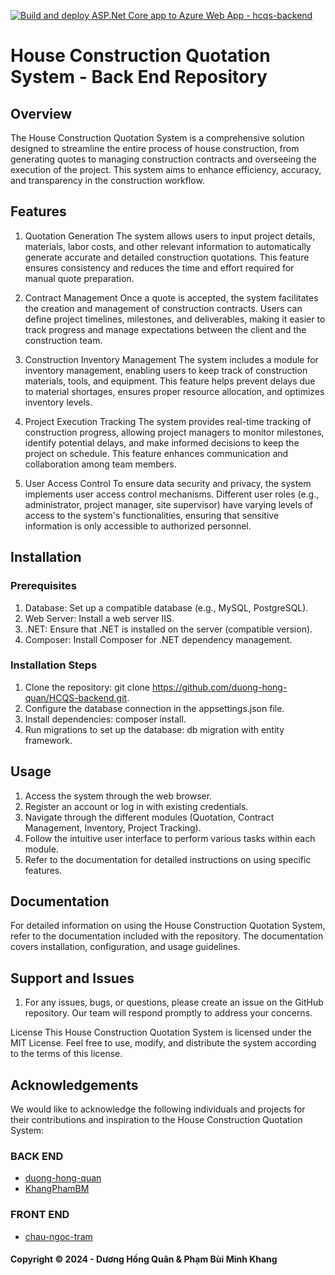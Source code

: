 ﻿[![Build and deploy ASP.Net Core app to Azure Web App - hcqs-backend](https://github.com/duong-hong-quan/HCQS-backend/actions/workflows/main_hcqs-backend.yml/badge.svg?branch=main&event=deployment)](https://github.com/duong-hong-quan/HCQS-backend/actions/workflows/main_hcqs-backend.yml)
# House Construction Quotation System - Back End Repository

## Overview
The House Construction Quotation System is a comprehensive solution designed to streamline the entire process of house construction, from generating quotes to managing construction contracts and overseeing the execution of the project. This system aims to enhance efficiency, accuracy, and transparency in the construction workflow.

## Features
1. Quotation Generation
The system allows users to input project details, materials, labor costs, and other relevant information to automatically generate accurate and detailed construction quotations. This feature ensures consistency and reduces the time and effort required for manual quote preparation.

2. Contract Management
Once a quote is accepted, the system facilitates the creation and management of construction contracts. Users can define project timelines, milestones, and deliverables, making it easier to track progress and manage expectations between the client and the construction team.

3. Construction Inventory Management
The system includes a module for inventory management, enabling users to keep track of construction materials, tools, and equipment. This feature helps prevent delays due to material shortages, ensures proper resource allocation, and optimizes inventory levels.

4. Project Execution Tracking
The system provides real-time tracking of construction progress, allowing project managers to monitor milestones, identify potential delays, and make informed decisions to keep the project on schedule. This feature enhances communication and collaboration among team members.

5. User Access Control
To ensure data security and privacy, the system implements user access control mechanisms. Different user roles (e.g., administrator, project manager, site supervisor) have varying levels of access to the system's functionalities, ensuring that sensitive information is only accessible to authorized personnel.

## Installation
### Prerequisites
1. Database: Set up a compatible database (e.g., MySQL, PostgreSQL).
2. Web Server: Install a web server IIS.
3. .NET: Ensure that .NET is installed on the server (compatible version).
4. Composer: Install Composer for .NET dependency management.
### Installation Steps
1. Clone the repository: git clone https://github.com/duong-hong-quan/HCQS-backend.git.
2. Configure the database connection in the appsettings.json file.
3. Install dependencies: composer install.
4. Run migrations to set up the database: db migration with entity framework.
## Usage
1. Access the system through the web browser.
2. Register an account or log in with existing credentials.
3. Navigate through the different modules (Quotation, Contract Management, Inventory, Project Tracking).
4. Follow the intuitive user interface to perform various tasks within each module.
5. Refer to the documentation for detailed instructions on using specific features.
## Documentation
For detailed information on using the House Construction Quotation System, refer to the documentation included with the repository. The documentation covers installation, configuration, and usage guidelines.

## Support and Issues
1. For any issues, bugs, or questions, please create an issue on the GitHub repository. Our team will respond promptly to address your concerns.

License
This House Construction Quotation System is licensed under the MIT License. Feel free to use, modify, and distribute the system according to the terms of this license.

## Acknowledgements
We would like to acknowledge the following individuals and projects for their contributions and inspiration to the House Construction Quotation System:

### BACK END
- [duong-hong-quan](https://github.com/duong-hong-quan)
- [KhangPhamBM](https://github.com/KhangPhamBM)

### FRONT END
- [chau-ngoc-tram](https://github.com/ChauNgocTram)


#### Copyright &#169; 2024 - Dương Hồng Quân & Phạm Bùi Minh Khang
